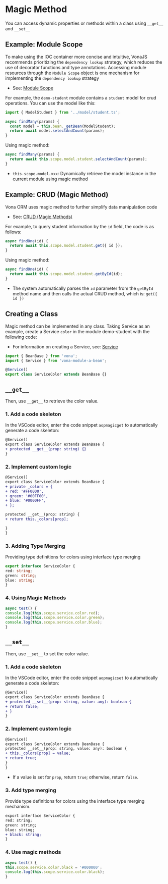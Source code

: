# Magic Method

You can access dynamic properties or methods within a class using `__get__` and `__set__`

## Example: Module Scope

To make using the IOC container more concise and intuitive, VonaJS recommends prioritizing the `dependency lookup` strategy, which reduces the use of decorator functions and type annotations. Accessing module resources through the `Module Scope` object is one mechanism for implementing the `dependency lookup` strategy

- See: [Module Scope](../../essentials/scope/introduction.md)

For example, the `demo-student` module contains a `student` model for crud operations. You can use the model like this:

``` typescript
import { ModelStudent } from '../model/student.ts';

async findMany(params) {
  const model = this.bean._getBean(ModelStudent);
  return await model.selectAndCount(params);
}
```

Using magic method:

``` typescript
async findMany(params) {
  return await this.scope.model.student.selectAndCount(params);
}
```

- `this.scope.model.xxx`: Dynamically retrieve the model instance in the current module using magic method

## Example: CRUD (Magic Method)

Vona ORM uses magic method to further simplify data manipulation code

- See: [CRUD (Magic Methods)](../../techniques/orm/crud-magic.md)

For example, to query student information by the `id` field, the code is as follows:

``` typescript
async findOne(id) {
  return await this.scope.model.student.get({ id });
}
```

Using magic method:

``` typescript
async findOne(id) {
  return await this.scope.model.student.getById(id);
}
```

- The system automatically parses the `id` parameter from the `getById` method name and then calls the actual CRUD method, which is: `get({ id })`

## Creating a Class

Magic method can be implemented in any class. Taking Service as an example, create a Service `color` in the module demo-student with the following code:

- For information on creating a Service, see: [Service](../../essentials/api/service.md)

``` typescript
import { BeanBase } from 'vona';
import { Service } from 'vona-module-a-bean';

@Service()
export class ServiceColor extends BeanBase {}
```

## `__get__`

Then, use `__get__` to retrieve the color value.

### 1. Add a code skeleton

In the VSCode editor, enter the code snippet `aopmagicget` to automatically generate a code skeleton:

``` diff
@Service()
export class ServiceColor extends BeanBase {
+ protected __get__(prop: string) {}
}
```

### 2. Implement custom logic

``` diff
@Service()
export class ServiceColor extends BeanBase {
+ private _colors = {
+ red: '#FF0000',
+ green: '#00FF00',
+ blue: '#0000FF',
+ };

protected __get__(prop: string) {
+ return this._colors[prop];

}
}
```

### 3. Adding Type Merging

Providing type definitions for colors using interface type merging

``` typescript
export interface ServiceColor {
red: string;
green: string;
blue: string;
}
```

### 4. Using Magic Methods

``` typescript
async test() {
console.log(this.scope.service.color.red);
console.log(this.scope.service.color.green);
console.log(this.scope.service.color.blue);
}
```

## `__set__`

Then, use `__set__` to set the color value.

### 1. Add a code skeleton

In the VSCode editor, enter the code snippet `aopmagicset` to automatically generate a code skeleton:

``` diff
@Service()
export class ServiceColor extends BeanBase {
+ protected __set__(prop: string, value: any): boolean {
+ return false;
+ }
}
```

### 2. Implement custom logic

``` diff
@Service()
export class ServiceColor extends BeanBase {
protected __set__(prop: string, value: any): boolean {
+ this._colors[prop] = value;
+ return true;
}
}
```

- If a value is set for `prop`, return `true`; otherwise, return `false`.

### 3. Add type merging

Provide type definitions for colors using the interface type merging mechanism.

``` diff
export interface ServiceColor { 
red: string; 
green: string; 
blue: string;
+ black: string;
}
```

### 4. Use magic methods

```typescript
async test() { 
this.scope.service.color.black = '#000000'; 
console.log(this.scope.service.color.black);
}
```
